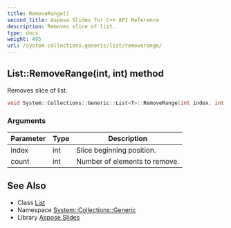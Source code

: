 ```yaml
---
title: RemoveRange()
second_title: Aspose.Slides for C++ API Reference
description: Removes slice of list.
type: docs
weight: 495
url: /system.collections.generic/list/removerange/
---
```

## List::RemoveRange(int, int) method


Removes slice of list.

```cpp
void System::Collections::Generic::List<T>::RemoveRange(int index, int count)
```


### Arguments

| Parameter | Type | Description |
| --- | --- | --- |
| index | int | Slice beginning position. |
| count | int | Number of elements to remove. |

## See Also

* Class [List](../)
* Namespace [System::Collections::Generic](../../)
* Library [Aspose.Slides](../../../)